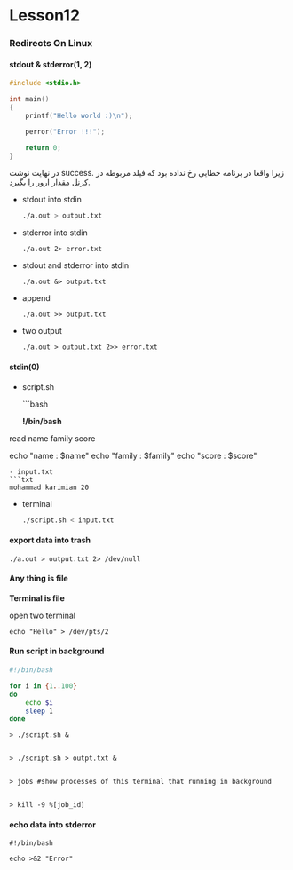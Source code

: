 # Lesson12

### Redirects On Linux

#### stdout & stderror\(1, 2\)

```c
#include <stdio.h>

int main()
{
    printf("Hello world :)\n");

    perror("Error !!!");

    return 0;
}
```

در نهایت نوشت success. زیرا واقعا در برنامه خطایی رخ نداده بود که فیلد مربوطه در کرنل مقدار ارور را بگیرد.

* stdout into stdin

  ```bash
  ./a.out > output.txt
  ```

* stderror into stdin

  ```text
  ./a.out 2> error.txt
  ```

* stdout and stderror into stdin

  ```text
  ./a.out &> output.txt
  ```

* append

  ```text
  ./a.out >> output.txt
  ```

* two output

  ```text
  ./a.out > output.txt 2>> error.txt
  ```

#### stdin\(0\)

* script.sh

  \`\`\`bash

  **!/bin/bash**

read name family score

echo "name : $name" echo "family : $family" echo "score : $score"

```text
- input.txt
```txt
mohammad karimian 20
```

* terminal

  ```bash
  ./script.sh < input.txt
  ```

#### export data into trash

```text
./a.out > output.txt 2> /dev/null
```

#### Any thing is file

**Terminal is file**

open two terminal

```text
echo "Hello" > /dev/pts/2
```

#### Run script in background

```bash
#!/bin/bash

for i in {1..100}
do
    echo $i
    sleep 1
done
```

```text
> ./script.sh &


> ./script.sh > outpt.txt &


> jobs #show processes of this terminal that running in background


> kill -9 %[job_id]
```

#### echo data into stderror

```text
#!/bin/bash

echo >&2 "Error"
```

